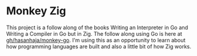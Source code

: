 # Monkey Zig

This project is a follow along of the books Writing an Interpreter in Go and Writing a Compiler in Go but in Zig. The follow along using Go is here at [gh/hasanhaja/monkey-go](https://github.com/hasanhaja/monkey-go). I'm using this as an opportunity to learn about how programming languages are built and also a little bit of how Zig works.
